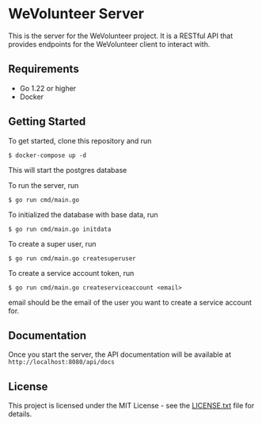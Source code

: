 # WeVolunteer Server

This is the server for the WeVolunteer project. It is a RESTful API that provides endpoints for the WeVolunteer client to interact with.

## Requirements

- Go 1.22 or higher
- Docker

## Getting Started

To get started, clone this repository and run

```
$ docker-compose up -d
```

This will start the postgres database

To run the server, run

```
$ go run cmd/main.go
```

To initialized the database with base data, run

```
$ go run cmd/main.go initdata
```

To create a super user, run

```
$ go run cmd/main.go createsuperuser
```

To create a service account token, run

```
$ go run cmd/main.go createserviceaccount <email>
```

email should be the email of the user you want to create a service account for.

## Documentation

Once you start the server, the API documentation will be available at `http://localhost:8080/api/docs`

## License

This project is licensed under the MIT License - see the [LICENSE.txt](LICENSE.txt) file for details.
